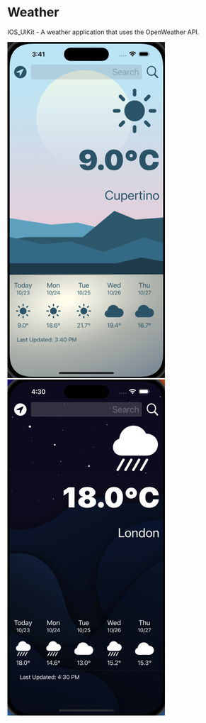 # Weather
IOS_UIKit - A weather application that uses the OpenWeather API.


![](Img/Day.png)
![](Img/Night.png)
